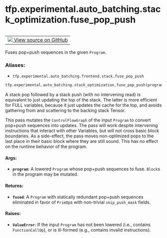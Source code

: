 <div itemscope itemtype="http://developers.google.com/ReferenceObject">
<meta itemprop="name" content="tfp.experimental.auto_batching.stack_optimization.fuse_pop_push" />
<meta itemprop="path" content="Stable" />
</div>

# tfp.experimental.auto_batching.stack_optimization.fuse_pop_push


<table class="tfo-notebook-buttons tfo-api" align="left">

<td>
  <a target="_blank" href="https://github.com/tensorflow/probability/blob/master/tensorflow_probability/python/experimental/auto_batching/stack_optimization.py">
    <img src="https://www.tensorflow.org/images/GitHub-Mark-32px.png" />
    View source on GitHub
  </a>
</td></table>



Fuses pop+push sequences in the given `Program`.

### Aliases:

* `tfp.experimental.auto_batching.frontend.stack.fuse_pop_push`


``` python
tfp.experimental.auto_batching.stack_optimization.fuse_pop_push(program)
```



<!-- Placeholder for "Used in" -->

A stack pop followed by a stack push (with no intervening read) is equivalent
to just updating the top of the stack.  The latter is more efficient for FULL
variables, because it just updates the cache for the top, and avoids gathering
from and scattering to the backing stack Tensor.

This pass mutates the `ControlFlowGraph` of the input `Program` to convert
pop+push sequences into updates.  The pass will work despite intervening
instructions that interact with other Variables, but will not cross basic
block boundaries.  As a side-effect, the pass moves non-optimized pops to the
last place in their basic block where they are still sound.  This has no
effect on the runtime behavior of the program.

#### Args:


* <b>`program`</b>: A lowered `Program` whose pop+push sequences to fuse.  `Block`s in
  the program may be mutated.


#### Returns:


* <b>`fused`</b>: A `Program` with statically redundant pop+push sequences eliminated
  in favor of `PrimOp`s with non-trivial `skip_push_mask` fields.


#### Raises:


* <b>`ValueError`</b>: If the input `Program` has not been lowered (i.e., contains
  `FunctionCallOp`), or is ill-formed (e.g., contains invalid instructions).